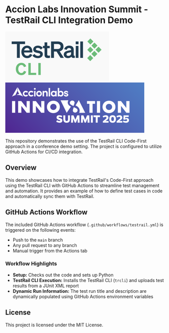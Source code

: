 # Accion Labs Innovation Summit - TestRail CLI Integration Demo

![TestRail Logo](images/cli.png)
![Summit Logo](images/summit.png)

This repository demonstrates the use of the TestRail CLI Code-First approach in a conference demo setting. The project is configured to utilize GitHub Actions for CI/CD integration.

## Overview
This demo showcases how to integrate TestRail's Code-First approach using the TestRail CLI with GitHub Actions to streamline test management and automation. It provides an example of how to define test cases in code and automatically sync them with TestRail.

## GitHub Actions Workflow
The included GitHub Actions workflow (`.github/workflows/testrail.yml`) is triggered on the following events:
- Push to the `main` branch
- Any pull request to any branch
- Manual trigger from the Actions tab

### Workflow Highlights
- **Setup:** Checks out the code and sets up Python
- **TestRail CLI Execution:** Installs the TestRail CLI (`trcli`) and uploads test results from a JUnit XML report
- **Dynamic Run Information:** The test run title and description are dynamically populated using GitHub Actions environment variables

## License
This project is licensed under the MIT License.
